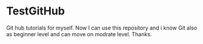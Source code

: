 # TestGitHub
Git hub tutorials for myself. Now I can use this repository and i know Git also as beginner level and can move on modrate level.
Thanks.
